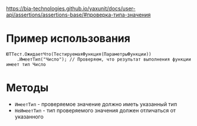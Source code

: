 https://bia-technologies.github.io/yaxunit/docs/user-api/assertions/assertions-base/#проверка-типа-значения
# Пример использования
```bsl
ЮТТест.ОжидаетЧто(ТестируемаяФункция(ПараметрыФункции))
	.ИмеетТип("Число"); // Проверяем, что результат выполнения функции имеет тип Число
```
# Методы
- `ИмеетТип` - проверяемое значение должно иметь указанный тип
- `НеИмеетТип` - тип проверяемого значения должен отличаться от указанного